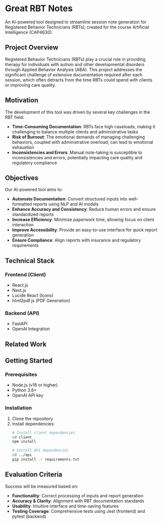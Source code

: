 # Great RBT Notes

An AI-powered tool designed to streamline session note generation for Registered Behavior Technicians (RBTs), created for the course Artificial Intelligence (CAP4630).

## Project Overview

Registered Behavior Technicians (RBTs) play a crucial role in providing therapy for individuals with autism and other developmental disorders through Applied Behavior Analysis (ABA). This project addresses the significant challenge of extensive documentation required after each session, which often detracts from the time RBTs could spend with clients or improving care quality.

## Motivation

The development of this tool was driven by several key challenges in the RBT field:

- **Time-Consuming Documentation**: RBTs face high caseloads, making it challenging to balance multiple clients and administrative tasks
- **Risk of Burnout**: The emotional demands of managing challenging behaviors, coupled with administrative overload, can lead to emotional exhaustion
- **Inconsistencies and Errors**: Manual note-taking is susceptible to inconsistencies and errors, potentially impacting care quality and regulatory compliance

## Objectives

Our AI-powered tool aims to:

- **Automate Documentation**: Convert structured inputs into well-formatted reports using NLP and AI models
- **Enhance Accuracy and Consistency**: Reduce human errors and ensure standardized reports
- **Increase Efficiency**: Minimize paperwork time, allowing focus on client interaction
- **Improve Accessibility**: Provide an easy-to-use interface for quick report generation
- **Ensure Compliance**: Align reports with insurance and regulatory requirements

## Technical Stack

### Frontend (Client)
- React.js
- Next.js
- Lucide React (Icons)
- html2pdf.js (PDF Generation)

### Backend (API)
- FastAPI
- OpenAI Integration

## Related Work

## Getting Started

### Prerequisites
- Node.js (v18 or higher)
- Python 3.8+
- OpenAI API key

### Installation

1. Clone the repository
2. Install dependencies:
   ```bash
   # Install client dependencies
   cd client
   npm install

   # Install API dependencies
   cd ../api
   pip install -r requirements.txt
   ```
## Evaluation Criteria

Success will be measured based on:
- **Functionality**: Correct processing of inputs and report generation
- **Accuracy & Clarity**: Alignment with RBT documentation standards
- **Usability**: Intuitive interface and time-saving features
- **Testing Coverage**: Comprehensive tests using Jest (frontend) and pytest (backend)
